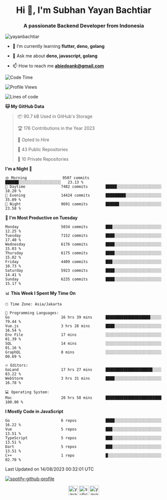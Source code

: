 <h1 align="center">Hi 👋, I'm Subhan Yayan Bachtiar</h1>
<h3 align="center">A passionate Backend Developer from Indonesia</h3>

<p align="left"> <img src="https://komarev.com/ghpvc/?username=yayanbachtiar" alt="yayanbachtiar" /> </p>

- 🌱 I’m currently learning **flutter, deno, golang**

- 💬 Ask me about **deno, javascript, golang**

- 📫 How to reach me **abiedoank@gmail.com**

<!--START_SECTION:waka-->
![Code Time](http://img.shields.io/badge/Code%20Time-5%2C714%20hrs%2046%20mins-blue)

![Profile Views](http://img.shields.io/badge/Profile%20Views-0-blue)

![Lines of code](https://img.shields.io/badge/From%20Hello%20World%20I%27ve%20Written-44.8%20million%20lines%20of%20code-blue)

**🐱 My GitHub Data** 

> 📦 90.7 kB Used in GitHub's Storage 
 > 
> 🏆 176 Contributions in the Year 2023
 > 
> 💼 Opted to Hire
 > 
> 📜 43 Public Repositories 
 > 
> 🔑 10 Private Repositories 
 > 
**I'm a Night 🦉** 

```text
🌞 Morning                9507 commits        ██████░░░░░░░░░░░░░░░░░░░   23.13 % 
🌆 Daytime                7482 commits        █████░░░░░░░░░░░░░░░░░░░░   18.20 % 
🌃 Evening                14424 commits       █████████░░░░░░░░░░░░░░░░   35.09 % 
🌙 Night                  9691 commits        ██████░░░░░░░░░░░░░░░░░░░   23.58 % 
```
📅 **I'm Most Productive on Tuesday** 

```text
Monday                   5034 commits        ███░░░░░░░░░░░░░░░░░░░░░░   12.25 % 
Tuesday                  7152 commits        ████░░░░░░░░░░░░░░░░░░░░░   17.40 % 
Wednesday                6176 commits        ████░░░░░░░░░░░░░░░░░░░░░   15.03 % 
Thursday                 6175 commits        ████░░░░░░░░░░░░░░░░░░░░░   15.02 % 
Friday                   4409 commits        ███░░░░░░░░░░░░░░░░░░░░░░   10.73 % 
Saturday                 5923 commits        ████░░░░░░░░░░░░░░░░░░░░░   14.41 % 
Sunday                   6235 commits        ████░░░░░░░░░░░░░░░░░░░░░   15.17 % 
```


📊 **This Week I Spent My Time On** 

```text
🕑︎ Time Zone: Asia/Jakarta

💬 Programming Languages: 
Go                       16 hrs 39 mins      ████████████████████░░░░░   79.44 % 
Vue.js                   3 hrs 28 mins       ████░░░░░░░░░░░░░░░░░░░░░   16.54 % 
Env File                 17 mins             ░░░░░░░░░░░░░░░░░░░░░░░░░   01.39 % 
SQL                      14 mins             ░░░░░░░░░░░░░░░░░░░░░░░░░   01.16 % 
GraphQL                  8 mins              ░░░░░░░░░░░░░░░░░░░░░░░░░   00.69 % 

🔥 Editors: 
GoLand                   17 hrs 27 mins      █████████████████████░░░░   83.22 % 
WebStorm                 3 hrs 31 mins       ████░░░░░░░░░░░░░░░░░░░░░   16.78 % 

💻 Operating System: 
Mac                      20 hrs 58 mins      █████████████████████████   100.00 % 
```

**I Mostly Code in JavaScript** 

```text
Go                       6 repos             ████░░░░░░░░░░░░░░░░░░░░░   16.22 % 
Vue                      5 repos             ███░░░░░░░░░░░░░░░░░░░░░░   13.51 % 
TypeScript               5 repos             ███░░░░░░░░░░░░░░░░░░░░░░   13.51 % 
Dart                     5 repos             ███░░░░░░░░░░░░░░░░░░░░░░   13.51 % 
C++                      1 repo              █░░░░░░░░░░░░░░░░░░░░░░░░   02.70 % 
```




 Last Updated on 14/08/2023 00:32:01 UTC
<!--END_SECTION:waka-->

[![spotify-github-profile](https://spotify-github-profile.vercel.app/api/view?uid=31qtu2k4v3mbxp7clcmm6imuqq6e&cover_image=true&theme=default&show_offline=false&bar_color=53b14f&bar_color_cover=true)](https://github.com/kittinan/spotify-github-profile)


<p align="center">
<a href="https://dev.to/yayanbachtiar" target="blank"><img align="center" src="https://cdn.jsdelivr.net/npm/simple-icons@3.0.1/icons/dev-dot-to.svg" alt="yayanbachtiar" height="30" width="30" /></a>
<a href="https://linkedin.com/in/subchanyayanbachtiar" target="blank"><img align="center" src="https://cdn.jsdelivr.net/npm/simple-icons@3.0.1/icons/linkedin.svg" alt="subchanyayanbachtiar" height="30" width="30" /></a>
<a href="https://codesandbox.com/yayanbachtiar" target="blank"><img align="center" src="https://cdn.jsdelivr.net/npm/simple-icons@3.0.1/icons/codesandbox.svg" alt="yayanbachtiar" height="30" width="30" /></a>
</p>
